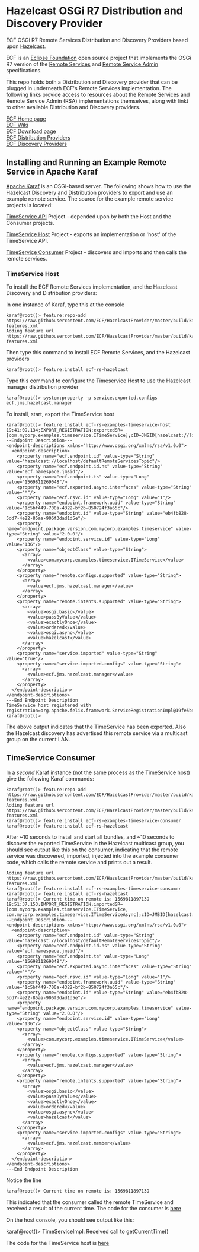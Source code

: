 # Hazelcast OSGi R7 Distribution and Discovery Provider

ECF OSGi R7 Remote Services Distribution and Discovery Providers based upon [Hazelcast](http://www.hazelcast.com).

ECF is an [Eclipse Foundation](http://www.eclipse.org) open source project that implements the OSGi R7 version of the [Remote Services](https://osgi.org/specification/osgi.cmpn/7.0.0/service.remoteservices.html) and [Remote Service Admin](https://osgi.org/specification/osgi.cmpn/7.0.0/service.remoteserviceadmin.html) specifications. 

This repo holds both a Distribution and Discovery provider that can be plugged in underneath ECF's Remote Services implementation.  The following links provide access to resources about the Remote Services and Remote Service Admin (RSA) implementations themselves, along with linkt to other available Distribution and Discovery providers.

[ECF Home page](http://www.eclipse.org/ecf)<br>
[ECF Wiki](https://wiki.eclipse.org/ECF)<br>
[ECF Download page](http://www.eclipse.org/ecf/downloads.php)<br>
[ECF Distribution Providers](https://wiki.eclipse.org/Distribution_Providers)<br>
[ECF Discovery Providers](https://wiki.eclipse.org/Discovery_Providers) 

## Installing and Running an Example Remote Service in Apache Karaf

[Apache Karaf](http://karaf.apache.org) is an OSGi-based server.   The following shows how to use the Hazelcast Discovery and Distribution providers to export and use an example remote service.   The source for the example remote service projects is located:

[TimeService API](https://git.eclipse.org/c/ecf/org.eclipse.ecf.git/tree/examples/bundles/com.mycorp.examples.timeservice.async) Project - depended upon by both the Host and the Consumer projects.  

[TimeService Host](https://git.eclipse.org/c/ecf/org.eclipse.ecf.git/tree/examples/bundles/com.mycorp.examples.timeservice.host) Project - exports an implementation or 'host' of the TimeService API.

[TimeService Consumer](https://git.eclipse.org/c/ecf/org.eclipse.ecf.git/tree/examples/bundles/com.mycorp.examples.timeservice.consumer.ds.async) Project - discovers and imports and then calls the remote services.

### TimeService Host

To install the ECF Remote Services implementation, and the Hazelcast Discovery and Distribution providers:

In one instance of Karaf, type this at the console

    karaf@root()> feature:repo-add https://raw.githubusercontent.com/ECF/HazelcastProvider/master/build/karaf-features.xml
    Adding feature url https://raw.githubusercontent.com/ECF/HazelcastProvider/master/build/karaf-features.xml
    
Then type this command to install ECF Remote Services, and the Hazelcast providers

    karaf@root()> feature:install ecf-rs-hazelcast

Type this command to configure the Timeservice Host to use the Hazelcast manager distribution provider

    karaf@root()> system:property -p service.exported.configs ecf.jms.hazelcast.manager
    
To install, start, export the TimeService host 

```feature:install ecf-rs-examples-timeservice-host 
karaf@root()> feature:install ecf-rs-examples-timeservice-host
19:41:09.134;EXPORT_REGISTRATION;exportedSR=[com.mycorp.examples.timeservice.ITimeService];cID=JMSID[hazelcast://localhost/defaultRemoteServicesTopic];rsId=1
--Endpoint Description---
<endpoint-descriptions xmlns="http://www.osgi.org/xmlns/rsa/v1.0.0">
  <endpoint-description>
    <property name="ecf.endpoint.id" value-type="String" value="hazelcast://localhost/defaultRemoteServicesTopic"/>
    <property name="ecf.endpoint.id.ns" value-type="String" value="ecf.namespace.jmsid"/>
    <property name="ecf.endpoint.ts" value-type="Long" value="1569811269048"/>
    <property name="ecf.exported.async.interfaces" value-type="String" value="*"/>
    <property name="ecf.rsvc.id" value-type="Long" value="1"/>
    <property name="endpoint.framework.uuid" value-type="String" value="1c5bf449-700a-4322-bf2b-850724f3a65c"/>
    <property name="endpoint.id" value-type="String" value="eb4fb828-5dd7-4e22-85aa-906f3dad1d5e"/>
    <property name="endpoint.package.version.com.mycorp.examples.timeservice" value-type="String" value="2.0.0"/>
    <property name="endpoint.service.id" value-type="Long" value="136"/>
    <property name="objectClass" value-type="String">
      <array>
        <value>com.mycorp.examples.timeservice.ITimeService</value>
      </array>
    </property>
    <property name="remote.configs.supported" value-type="String">
      <array>
        <value>ecf.jms.hazelcast.manager</value>
      </array>
    </property>
    <property name="remote.intents.supported" value-type="String">
      <array>
        <value>osgi.basic</value>
        <value>passByValue</value>
        <value>exactlyOnce</value>
        <value>ordered</value>
        <value>osgi.async</value>
        <value>hazelcast</value>
      </array>
    </property>
    <property name="service.imported" value-type="String" value="true"/>
    <property name="service.imported.configs" value-type="String">
      <array>
        <value>ecf.jms.hazelcast.manager</value>
      </array>
    </property>
  </endpoint-description>
</endpoint-descriptions>
---End Endpoint Description
TimeService host registered with registration=org.apache.felix.framework.ServiceRegistrationImpl@19fe5be4
karaf@root()>     
```
The above output indicates that the TimeService has been exported.  Also the Hazelcast discovery has advertised this remote service via a multicast group on the current LAN.

## TimeService Consumer

In a *second* Karaf instance (not the same process as the TimeService host) give the following Karaf commands:

    karaf@root()> feature:repo-add https://raw.githubusercontent.com/ECF/HazelcastProvider/master/build/karaf-features.xml
    Adding feature url https://raw.githubusercontent.com/ECF/HazelcastProvider/master/build/karaf-features.xml
    karaf@root()> feature:install ecf-rs-examples-timeservice-consumer
    karaf@root()> feature:install ecf-rs-hazelcast

After ~10 seconds to install and start all bundles, and ~10 seconds to discover the exported TimeService in the Hazelcast multicast group, you should see output like this on the consumer, indicating that the remote service was discovered, imported, injected into the example consumer code, which calls the remote service and prints out a result.

```karaf@root()> feature:repo-add https://raw.githubusercontent.com/ECF/HazelcastProvider/master/build/karaf-features.xml
Adding feature url https://raw.githubusercontent.com/ECF/HazelcastProvider/master/build/karaf-features.xml
karaf@root()> feature:install ecf-rs-examples-timeservice-consumer
karaf@root()> feature:install ecf-rs-hazelcast
karaf@root()> Current time on remote is: 1569811897139
19:51:37.153;IMPORT_REGISTRATION;importedSR=[com.mycorp.examples.timeservice.ITimeService, com.mycorp.examples.timeservice.ITimeServiceAsync];cID=JMSID[hazelcast://localhost/defaultRemoteServicesTopic];rsId=1
--Endpoint Description---
<endpoint-descriptions xmlns="http://www.osgi.org/xmlns/rsa/v1.0.0">
  <endpoint-description>
    <property name="ecf.endpoint.id" value-type="String" value="hazelcast://localhost/defaultRemoteServicesTopic"/>
    <property name="ecf.endpoint.id.ns" value-type="String" value="ecf.namespace.jmsid"/>
    <property name="ecf.endpoint.ts" value-type="Long" value="1569811269048"/>
    <property name="ecf.exported.async.interfaces" value-type="String" value="*"/>
    <property name="ecf.rsvc.id" value-type="Long" value="1"/>
    <property name="endpoint.framework.uuid" value-type="String" value="1c5bf449-700a-4322-bf2b-850724f3a65c"/>
    <property name="endpoint.id" value-type="String" value="eb4fb828-5dd7-4e22-85aa-906f3dad1d5e"/>
    <property name="endpoint.package.version.com.mycorp.examples.timeservice" value-type="String" value="2.0.0"/>
    <property name="endpoint.service.id" value-type="Long" value="136"/>
    <property name="objectClass" value-type="String">
      <array>
        <value>com.mycorp.examples.timeservice.ITimeService</value>
      </array>
    </property>
    <property name="remote.configs.supported" value-type="String">
      <array>
        <value>ecf.jms.hazelcast.manager</value>
      </array>
    </property>
    <property name="remote.intents.supported" value-type="String">
      <array>
        <value>osgi.basic</value>
        <value>passByValue</value>
        <value>exactlyOnce</value>
        <value>ordered</value>
        <value>osgi.async</value>
        <value>hazelcast</value>
      </array>
    </property>
    <property name="service.imported.configs" value-type="String">
      <array>
        <value>ecf.jms.hazelcast.member</value>
      </array>
    </property>
  </endpoint-description>
</endpoint-descriptions>
---End Endpoint Description
```

Notice the line

    karaf@root()> Current time on remote is: 1569811897139

This indicated that the consumer called the remote TimeService and received a result of the current time.  The code for the consumer is [here](https://git.eclipse.org/c/ecf/org.eclipse.ecf.git/tree/examples/bundles/com.mycorp.examples.timeservice.consumer.ds.async/src/com/mycorp/examples/timeservice/consumer/ds/async/TimeServiceComponentAsync.java#n24)

On the host console, you should see output like this:

   karaf@root()> TimeServiceImpl:  Received call to getCurrentTime()
   
The code for the TimeService host is [here](https://git.eclipse.org/c/ecf/org.eclipse.ecf.git/tree/examples/bundles/com.mycorp.examples.timeservice.host/src/com/mycorp/examples/timeservice/host/TimeServiceImpl.java#n18)


